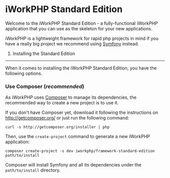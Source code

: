 iWorkPHP Standard Edition
=========================

Welcome to the iWorkPHP Standard Edition - a fully-functional iWorkPHP
application that you can use as the skeleton for your new applications.

iWorkPHP is a lightweight framework for rapid php projects in mind if 
you have a really big project we recommend using [Symfony][1] instead.

1) Installing the Standard Edition
----------------------------------

When it comes to installing the iWorkPHP Standard Edition, you have the
following options.

### Use Composer (*recommended*)

As iWorkPHP uses [Composer][2] to manage its dependencies, the recommended way
to create a new project is to use it.

If you don't have Composer yet, download it following the instructions on
http://getcomposer.org/ or just run the following command:

    curl -s http://getcomposer.org/installer | php

Then, use the `create-project` command to generate a new iWorkPHP application:

    composer create-project -s dev iworkphp/framework-standard-edition path/to/install

Composer will install Symfony and all its dependencies under the
`path/to/install` directory.

[1]:  http://symfony.com/
[2]:  http://getcomposer.org/
